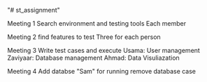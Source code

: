 "# st_assignment" 

Meeting 1 
Search environment and testing tools
Each member

Meeting 2 
find features to test
Three for each person

Meeting 3 
Write test cases and execute
Usama: User management
Zaviyaar: Database management
Ahmad: Data Visuliazation

Meeting 4
Add databse "Sam" for running remove database case
